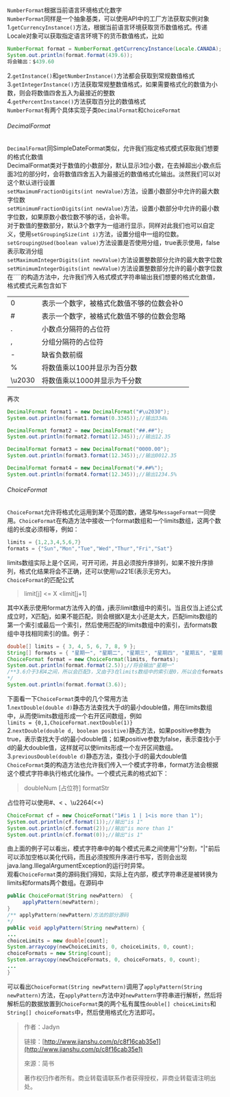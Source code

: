 `NumberFormat`根据当前语言环境格式化数字  
`NumberFormat`同样是一个抽象基类，可以使用API中的工厂方法获取实例对象  
1.`getCurrencyInstance()`方法，根据当前语言环境获取货币数值格式。传递Locale对象可以获取指定语言环境下的货币数值格式，比如

```java
NumberFormat format = NumberFormat.getCurrencyInstance(Locale.CANADA);
System.out.println(format.format(439.6));
将会输出：$439.60
```

2.`getInstance()`和`getNumberInstance()`方法都会获取到常规数值格式  
3.`getIntegerInstance()`方法获取常规整数值格式，如果需要格式化的数值为小数，则会将数值四舍五入为最接近的整数  
4.`getPercentInstance()`方法获取百分比的数值格式  
`NumberFormat`有两个具体实现子类`DecimalFormat`和`ChoiceFormat`

###### DecimalFormat

`DecimalFormat`同SimpleDateFormat类似，允许我们指定格式模式获取我们想要的格式化数值  
DecimalFormat类对于数值的小数部分，默认显示3位小数，在去掉超出小数点后面3位的部分时，会将数值四舍五入为最接近的数值格式化输出。淡然我们可以对这个默认进行设置  
`setMaximumFractionDigits(int newValue)`方法，设置小数部分中允许的最大数字位数  
`setMinimumFractionDigits(int newValue)`方法，设置小数部分中允许的最小数字位数，如果原数小数位数不够的话，会补零。  
对于数值的整数部分，默认3个数字为一组进行显示，同样对此我们也可以自定义，使用`setGroupingSize(int i)`方法，设置分组中一组的位数。  
`setGroupingUsed(boolean value)`方法设置是否使用分组，true表示使用，false表示取消分组  
`setMaximumIntegerDigits(int newValue)`方法设置整数部分允许的最大数字位数  
`setMinimumIntegerDigits(int newValue)`方法设置整数部分允许的最小数字位数  
在\`\`\`\`的构造方法中，允许我们传入格式模式字符串输出我们想要的格式化数值，格式模式元素包含如下

|  |  |
| :--- | :--- |
| 0 | 表示一个数字，被格式化数值不够的位数会补0 |
| \# | 表示一个数字，被格式化数值不够的位数会忽略 |
| . | 小数点分隔符的占位符 |
| , | 分组分隔符的占位符 |
| - | 缺省负数前缀 |
| % | 将数值乘以100并显示为百分数 |
| \u2030 | 将数值乘以1000并显示为千分数 |

再次

```java
DecimalFormat format1 = new DecimalFormat("#\u2030");
System.out.println(format1.format(0.3345));//输出334‰

DecimalFormat format2 = new DecimalFormat("##.##");
System.out.println(format2.format(12.345));//输出12.35

DecimalFormat format3 = new DecimalFormat("0000.00");
System.out.println(format3.format(12.345));//输出0012.35

DecimalFormat format4 = new DecimalFormat("#.##%");
System.out.println(format4.format(12.345));//输出1234.5%
```

###### ChoiceFormat

`ChoiceFormat`允许将格式化运用到某个范围的数，通常与`MessageFormat`一同使用。`ChoiceFormat`在构造方法中接收一个format数组和一个limits数组，这两个数组的长度必须相等，例如：

```java
limits = {1,2,3,4,5,6,7}
formats = {"Sun","Mon","Tue","Wed","Thur","Fri","Sat"}
```

limits数组实际上是个区间，可开可闭，并且必须按升序排列，如果不按升序排列，格式化结果将会不正确，还可以使用\u221E\(表示无穷大\)。  
`ChoiceFormat`的匹配公式

> limit\[j\] &lt;= X &lt;limit\[j+1\]

其中X表示使用format方法传入的值，j表示limit数组中的索引。当且仅当上述公式成立时，X匹配j，如果不能匹配，则会根据X是太小还是太大，匹配limits数组的第一个索引或最后一个索引，然后使用匹配的limits数组中的索引，去formats数组中寻找相同索引的值。例子：

```java
double[] limits = { 3, 4, 5, 6, 7, 8, 9 };
String[] formats = { "星期一", "星期二", "星期三", "星期四", "星期五", "星期六", "星期日" };
ChoiceFormat format = new ChoiceFormat(limits, formats);
System.out.println(format.format(2.5));//将会输出"星期一"
/**3.6介于3和4之间，所以会匹配3，又由于3在limits数组中的索引是0，所以会在formats数组徐照索引0的值，即输出"星期一"
*/
System.out.println(format.format(3.6));
```

下面看一下`ChoiceFormat`类中的几个常用方法  
1.`nextDouble(double d)`静态方法查找大于d的最小double值，用在limits数组中，从而使limits数组形成一个右开区间数组，例如  
`limits = {0,1,ChoiceFormat.nextDouble(1)}`  
2.`nextDouble(double d, boolean positive)`静态方法，如果positive参数为true，表示查找大于d的最小double值；如果positive参数为false，表示查找小于d的最大double值，这样就可以使limits形成一个左开区间数组。  
3.`previousDouble(double d)`静态方法，查找小于d的最大double值  
`ChoiceFormat`类的构造方法也允许我们传入一个模式字符串，format方法会根据这个模式字符串执行格式化操作。一个模式元素的格式如下：

> doubleNum \[占位符\] formatStr

占位符可以使用\#、&lt; 、\u2264\(&lt;=\)

```java
ChoiceFormat cf = new ChoiceFormat("1#is 1 | 1<is more than 1");
System.out.println(cf.format(1));//输出"is 1"
System.out.println(cf.format(2));//输出"is more than 1"
System.out.println(cf.format(0));//输出"is 1"
```

由上面的例子可以看出，模式字符串中的每个模式元素之间使用"\|"分割，"\|"前后可以添加空格以美化代码，而且必须按照升序进行书写，否则会出现java.lang.IllegalArgumentException的运行时异常。  
观看`ChoiceFormat`类的源码我们得知，实际上在内部，模式字符串还是被转换为limits和formats两个数组。在源码中

```java
public ChoiceFormat(String newPattern)  {
     applyPattern(newPattern);
}
/** applyPattern(newPattern)方法的部分源码
*/
public void applyPattern(String newPattern) {
...
choiceLimits = new double[count];
System.arraycopy(newChoiceLimits, 0, choiceLimits, 0, count);
choiceFormats = new String[count];
System.arraycopy(newChoiceFormats, 0, choiceFormats, 0, count);
...
}
```

可以看出`ChoiceFormat(String newPattern)`调用了`applyPattern(String newPattern)`方法，在`applyPattern`方法中对`newPattern`字符串进行解析，然后将解析后的数据放置到`ChoiceFormat`类的两个私有属性`double[] choiceLimits`和`String[] choiceFormats`中，然后使用格式化方法即可。



> 作者：Jadyn
>
> 链接：[http://www.jianshu.com/p/c8f16cab35e1](http://www.jianshu.com/p/c8f16cab35e1)
>
> 來源：简书
>
> 著作权归作者所有。商业转载请联系作者获得授权，非商业转载请注明出处。



